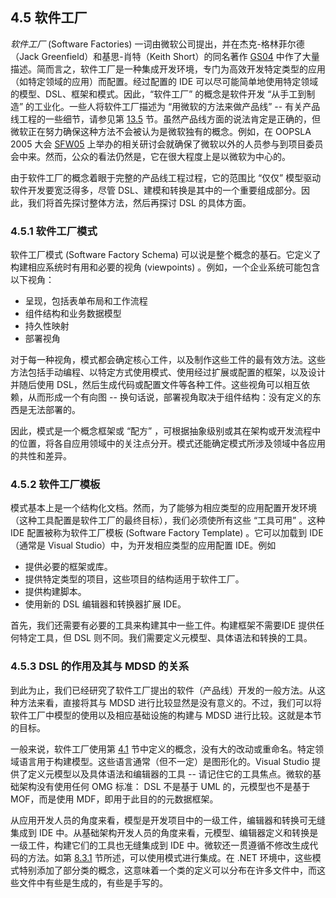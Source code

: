 ## 4.5 软件工厂
*软件工厂* (Software Factories) 一词由微软公司提出，并在杰克-格林菲尔德（Jack Greenfield）和基思-肖特（Keith Short）的同名著作 [GS04](../ref.md#gs04) 中作了大量描述。简而言之，软件工厂是一种集成开发环境，专门为高效开发特定类型的应用（如特定领域的应用）而配置。经过配置的 IDE 可以尽可能简单地使用特定领域的模型、DSL、框架和模式。因此，“软件工厂” 的概念是软件开发 “从手工到制造” 的工业化。一些人将软件工厂描述为 “用微软的方法来做产品线” -- 有关产品线工程的一些细节，请参见第 [13.5](../ch13/5.md) 节。虽然产品线方面的说法肯定是正确的，但微软正在努力确保这种方法不会被认为是微软独有的概念。例如，在 OOPSLA 2005 大会 [SFW05](../ref.md#sfw05) 上举办的相关研讨会就确保了微软以外的人员参与到项目委员会中来。然而，公众的看法仍然是，它在很大程度上是以微软为中心的。

由于软件工厂的概念着眼于完整的产品线工程过程，它的范围比 “仅仅” 模型驱动软件开发要宽泛得多，尽管 DSL、建模和转换是其中的一个重要组成部分。因此，我们将首先探讨整体方法，然后再探讨 DSL 的具体方面。

### 4.5.1 软件工厂模式
软件工厂模式 (Software Factory Schema) 可以说是整个概念的基石。它定义了构建相应系统时有用和必要的视角 (viewpoints) 。例如，一个企业系统可能包含以下视角：
- 呈现，包括表单布局和工作流程 
- 组件结构和业务数据模型
- 持久性映射
- 部署视角

对于每一种视角，模式都会确定核心工件，以及制作这些工件的最有效方法。这些方法包括手动编程、以特定方式使用模式、使用经过扩展或配置的框架，以及设计并随后使用 DSL，然后生成代码或配置文件等各种工件。这些视角可以相互依赖，从而形成一个有向图 -- 换句话说，部署视角取决于组件结构：没有定义的东西是无法部署的。

因此，模式是一个概念框架或 “配方” ，可根据抽象级别或其在架构或开发流程中的位置，将各自应用领域中的关注点分开。模式还能确定模式所涉及领域中各应用的共性和差异。

### 4.5.2 软件工厂模板
模式基本上是一个结构化文档。然而，为了能够为相应类型的应用配置开发环境（这种工具配置是软件工厂的最终目标），我们必须使所有这些 “工具可用” 。这种 IDE 配置被称为软件工厂模板 (Software Factory Template) 。它可以加载到 IDE （通常是 Visual Studio）中，为开发相应类型的应用配置 IDE。例如
- 提供必要的框架或库。
- 提供特定类型的项目，这些项目的结构适用于软件工厂。
- 提供构建脚本。
- 使用新的 DSL 编辑器和转换器扩展 IDE。

首先，我们还需要有必要的工具来构建其中一些工件。构建框架不需要IDE 提供任何特定工具，但 DSL 则不同。我们需要定义元模型、具体语法和转换的工具。

### 4.5.3 DSL 的作用及其与 MDSD 的关系
到此为止，我们已经研究了软件工厂提出的软件（产品线）开发的一般方法。从这种方法来看，直接将其与 MDSD 进行比较显然是没有意义的。不过，我们可以将软件工厂中模型的使用以及相应基础设施的构建与 MDSD 进行比较。这就是本节的目标。

一般来说，软件工厂使用第 [4.1](../ch4/1.md) 节中定义的概念，没有大的改动或重命名。特定领域语言用于构建模型。这些语言通常（但不一定）是图形化的。Visual Studio 提供了定义元模型以及具体语法和编辑器的工具 -- 请记住它的工具焦点。微软的基础架构没有使用任何 OMG 标准： DSL 不是基于 UML 的，元模型也不是基于 MOF，而是使用 MDF，即用于此目的的元数据框架。

从应用开发人员的角度来看，模型是开发项目中的一级工件，编辑器和转换可无缝集成到 IDE 中。从基础架构开发人员的角度来看，元模型、编辑器定义和转换是一级工件，构建它们的工具也无缝集成到 IDE 中。微软还一贯遵循不修改生成代码的方法。如第 [8.3.1](../ch8/3.md#831-生成代码与人工部分的显式集成) 节所述，可以使用模式进行集成。在 .NET 环境中，这些模式特别添加了部分类的概念，这意味着一个类的定义可以分布在许多文件中，而这些文件中有些是生成的，有些是手写的。

